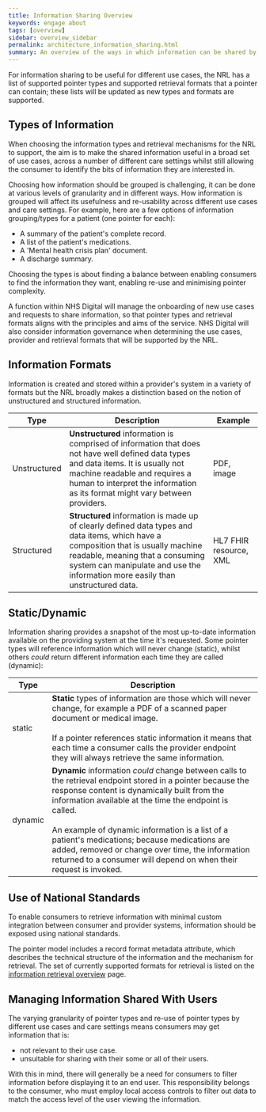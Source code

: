 ```yaml
---
title: Information Sharing Overview
keywords: engage about
tags: [overview]
sidebar: overview_sidebar
permalink: architecture_information_sharing.html
summary: An overview of the ways in which information can be shared by providers with consumers.
---
```


For information sharing to be useful for different use cases, the NRL has a list of supported pointer types and supported retrieval formats that a pointer can contain; these lists will be updated as new types and formats are supported.

## Types of Information

When choosing the information types and retrieval mechanisms for the NRL to support, the aim is to make the shared information useful in a broad set of use cases, across a number of different care settings whilst still allowing the consumer to identify the bits of information they are interested in.

Choosing how information should be grouped is challenging, it can be done at various levels of granularity and in different ways. How information is grouped will affect its usefulness and re-usability across different use cases and care settings. For example, here are a few options of information grouping/types for a patient (one pointer for each):
- A summary of the patient's complete record.
- A list of the patient's medications.
- A 'Mental health crisis plan' document.
- A discharge summary.

Choosing the types is about finding a balance between enabling consumers to find the information they want, enabling re-use and minimising pointer complexity.

A function within NHS Digital will manage the onboarding of new use cases and requests to share information, so that pointer types and retrieval formats aligns with the principles and aims of the service. NHS Digital will also consider information governance when determining the use cases, provider and retrieval formats that will be supported by the NRL.

## Information Formats

Information is created and stored within a provider's system in a variety of formats but the NRL broadly makes a distinction based on the notion of unstructured and structured information.

|Type|Description|Example|
|----|-----------|-------|
| Unstructured | **Unstructured** information is comprised of information that does not have well defined data types and data items. It is usually not machine readable and requires a human to interpret the information as its format might vary between providers. | PDF, image |
| Structured | **Structured** information is made up of clearly defined data types and data items, which have a composition that is usually machine readable, meaning that a consuming system can manipulate and use the information more easily than unstructured data. | HL7 FHIR resource, XML |

## Static/Dynamic

Information sharing provides a snapshot of the most up-to-date information available on the providing system at the time it's requested. Some pointer types will reference information which will never change (static), whilst others *could* return different information each time they are called (dynamic):

|Type|Description|
|----|-----------|
| static | **Static** types of information are those which will never change, for example a PDF of a scanned paper document or medical image.<br /><br />If a pointer references static information it means that each time a consumer calls the provider endpoint they will always retrieve the same information. |
| dynamic | **Dynamic** information *could* change between calls to the retrieval endpoint stored in a pointer because the response content is dynamically built from the information available at the time the endpoint is called.<br /><br />An example of dynamic information is a list of a patient's medications; because medications are added, removed or change over time, the information returned to a consumer will depend on when their request is invoked. |

## Use of National Standards

To enable consumers to retrieve information with minimal custom integration between consumer and provider systems, information should be exposed using national standards.

The pointer model includes a record format metadata attribute, which describes the technical structure of the information and the mechanism for retrieval. The set of currently supported formats for retrieval is listed on the [information retrieval overview](information_retrieval_overview.html#supported-retrieval-formats) page.

## Managing Information Shared With Users

The varying granularity of pointer types and re-use of pointer types by different use cases and care settings means consumers may get information that is:
- not relevant to their use case.
- unsuitable for sharing with their some or all of their users.

With this in mind, there will generally be a need for consumers to filter information before displaying it to an end user. This responsibility belongs to the consumer, who must employ local access controls to filter out data to match the access level of the user viewing the information.
